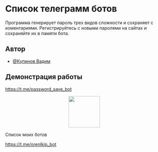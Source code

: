 # Список телеграмм ботов

Программа генерирует пароль трех видов сложности и сохраняет с коментариями.
Регистрируйтесь с новыми паролями на сайтах и сохраняйте их в памяти бота.




## Автор

- [@Купинов Вадим ](https://t.me/password_save_bot)


## Демонстрация работы

https://t.me/password_save_bot


<div id="header" align="center">
  <img src="https://media.giphy.com/media/M9gbBd9nbDrOTu1Mqx/giphy.gif" width="100"/>
</div>


Список моих ботов


https://t.me/orenlkip_bot
